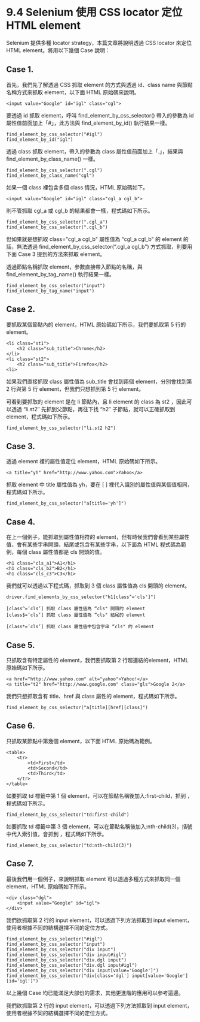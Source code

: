 # 9.4 Selenium 使用 CSS locator 定位 HTML element

Selenium 提供多種 locator strategy，本篇文章將說明透過 CSS locator 來定位 HTML element。將用以下幾個 Case 說明：

## Case 1.

首先，我們先了解透過 CSS 抓取 element 的方式與透過 id、class name 與節點名稱方式來抓取 element，以下面 HTML 原始碼來說明。

```markup
<input value="Google" id="igl" class="cgl">
```

要透過 id 抓取 element，呼叫 find\_element\_by\_css\_selector\(\) 帶入的參數為 id 屬性值前面加上「\#」，此方法與 find\_element\_by\_id\(\) 執行結果一樣。

```markup
find_element_by_css_selector("#igl")
find_element_by_id("igl")
```

透過 class 抓取 element，帶入的參數為 class 屬性值前面加上「.」，結果與 find\_element\_by\_class\_name\(\) 一樣。

```markup
find_element_by_css_selector(".cgl")
find_element_by_class_name("cgl")
```

如果一個 class 裡包含多個 class 情況，HTML 原始碼如下。

```markup
<input value="Google" id="igl" class="cgl_a cgl_b">
```

則不管抓取 cgl\_a 或 cgl\_b 的結果都會一樣，程式碼如下所示。

```markup
find_element_by_css_selector(".cgl_a")
find_element_by_css_selector(".cgl_b")
```

但如果就是想抓取 class="cgl\_a cgl\_b" 屬性值為 “cgl\_a cgl\_b" 的 element 的話，無法透過 find\_element\_by\_css\_selector\(“.cgl\_a cgl\_b"\) 方式抓取，則要用下面 Case 3 提到的方法來抓取 element。

透過節點名稱抓取 element，參數直接帶入節點的名稱，與 find\_element\_by\_tag\_name\(\) 執行結果一樣。

```markup
find_element_by_css_selector("input")
find_element_by_tag_name("input")
```

## Case 2.

要抓取某個節點內的 element，HTML 原始碼如下所示，我們要抓取第 5 行的 element。

```markup
<li class="st1">
    <h2 class="sub_title">Chrome</h2>
</li>
<li class="st2">
    <h2 class="sub_title">Firefox</h2>
<li>
```

如果我們直接抓取 class 屬性值為 sub\_title 會找到兩個 element，分別會找到第 2 行與第 5 行 element，但我們只想抓到第 5 行 element。

可看到要抓取的 element 是在 li 節點內，且 li element 的 class 為 st2 ，因此可以透過 “li.st2″ 先抓到父節點，再往下找 “h2″ 子節點，就可以正確抓取到 element，程式碼如下所示。

```markup
find_element_by_css_selector("li.st2 h2")
```

## Case 3.

透過 element 裡的屬性值定位 element，HTML 原始碼如下所示。

```markup
<a title="yh" href="http://www.yahoo.com">Yahoo</a>
```

抓取 element 中 title 屬性值為 yh，要在 \[ \] 裡代入識別的屬性值與某個值相同，程式碼如下所示。

```markup
find_element_by_css_selector("a[title='yh']")
```

## Case 4.

在上一個例子，能抓取到屬性值相符的 element，但有時候我們會看到某些屬性值，會有某些字串開頭、結尾或包含有某些字串，以下面為 HTML 程式碼為範例，每個 class 屬性值都是 cls 開頭的值。

```markup
<h1 class="cls_a1">A1</h1>
<h1 class="cls_b2">B2</h1>
<h1 class="cls_c3">C3</h1>
```

我們就可以透過以下程式碼，抓取到 3 個 class 屬性值為 cls 開頭的 element。

```markup
driver.find_elements_by_css_selector("h1[class^='cls']")
```

```markup
[class^=’cls’] 抓取 class 屬性值為 “cls" 開頭的 element
[class$=’cls’] 抓取 class 屬性值為 “cls" 結尾的 element

[class*=’cls’] 抓取 class 屬性值中包含字串 “cls" 的 element
```

## Case 5.

只抓取含有特定屬性的 element，我們要抓取第 2 行超連結的element，HTML 原始碼如下所示。

```markup
<a href="http://www.yahoo.com" alt="yahoo">Yahoo!</a>
<a title="t2" href="http://www.google.com" class="gls">Google 2</a>
```

我們只想抓取含有 title、href 與 class 屬性的 element，程式碼如下所示。

```markup
find_element_by_css_selector("a[title][href][class]")
```

## Case 6.

只抓取某節點中第幾個 element，以下面 HTML 原始碼為範例。

```markup
<table>
    <tr>
        <td>First</td>
        <td>Second</td>
        <td>Third</td>
    </tr>
</table>
```

如要抓取 td 標籤中第 1 個 element，可以在節點名稱後加入:first-child，抓到 ，程式碼如下所示。

```markup
find_element_by_css_selector("td:first-child")
```

如要抓取 td 標籤中第 3 個 element，可以在節點名稱後加入:nth-child\(3\)，括號中代入索引值，會抓到 ，程式碼如下所示。

```markup
find_element_by_css_selector("td:nth-child(3)")
```

## Case 7.

最後我們用一個例子，來說明抓取 element 可以透過多種方式來抓取同一個 element，HTML 原始碼如下所示。

```markup
<div class="dgl">
    <input value="Google" id="igl">
</div>
```

我們欲抓取第 2 行的 input element，可以透過下列方法抓取到 input element，使用者根據不同的結構選擇不同的定位方式。

```markup
find_element_by_css_selector("#igl")
find_element_by_css_selector("input")
find_element_by_css_selector("div input")
find_element_by_css_selector("div input#igl")
find_element_by_css_selector("div.dgl input")
find_element_by_css_selector("div.dgl input#igl")
find_element_by_css_selector("div input[value='Google']")
find_element_by_css_selector("div[class='dgl'] input[value='Google'][id='igl']")
```

以上幾個 Case 均已能滿足大部份的需求，其他更進階的應用可以參考這邊。

我們欲抓取第 2 行的 input element，可以透過下列方法抓取到 input element，使用者根據不同的結構選擇不同的定位方式。

